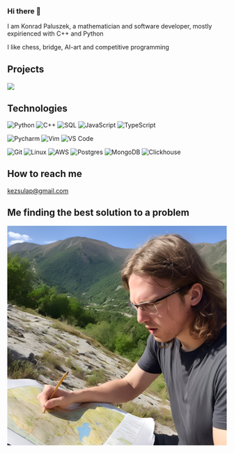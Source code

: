 ### Hi there 👋
I am Konrad Paluszek, a mathematician and software developer, mostly expirienced with C++ and Python

I like chess, bridge, AI-art and competitive programming

## Projects
<a href="https://github.com/ianfab/chess-variant-stats">
  <img align="center" src="https://github-readme-stats-ianfab.vercel.app/api/pin/?username=kezsulap&repo=SSO_MAX_CC&theme=algolia" />
</a>


## Technologies

![Python](https://img.shields.io/badge/-Python-3776AB?logo=python&logoColor=ffffff)
![C++](https://img.shields.io/badge/-C++-00599C?logo=c%2b%2b&logoColor=ffffff)
![SQL](https://img.shields.io/badge/-SQL-003B57?&logo=postgresql)
![JavaScript](https://img.shields.io/badge/-JavaScript-F7DF1E?&logo=javascript&logoColor=000000)
![TypeScript](https://img.shields.io/badge/-TypeScript-007ACC?&logo=TypeScript&logoColor=ffffff)

![Pycharm](https://img.shields.io/badge/PyCharm-green?logo=PyCharm)
![Vim](https://img.shields.io/badge/Vim-019733?logo=vim)
![VS Code](https://img.shields.io/badge/VSCode-%23007ACC?logo=Visual-studio-code)

![Git](https://img.shields.io/badge/-Git-%23F05032?logo=git&logoColor=%23ffffff)
![Linux](https://img.shields.io/badge/-Linux-FCC624?logo=linux&logoColor=000000)
![AWS](https://img.shields.io/badge/-AWS-232F3E?&logo=Amazon-AWS&logoColor=FF9900)
![Postgres](https://img.shields.io/badge/-Postgres-4479A1?logo=Postgresql&logoColor=ffffff)
![MongoDB](https://img.shields.io/badge/-MongoDB-47A248?logo=MongoDB&logoColor=ffffff)
![Clickhouse](https://img.shields.io/badge/-Clickhouse-F08080?logo=clickhouse&logoColor=ffff00)

## How to reach me
[kezsulap\@gmail.com](mailto:kezsulap@gmail.com)

## Me finding the best solution to a problem
![Photo](https://raw.githubusercontent.com/kezsulap/kezsulap/main/Me.jpg)
<!--
**kezsulap/kezsulap** is a ✨ _special_ ✨ repository because its `README.md` (this file) appears on your GitHub profile.

Here are some ideas to get you started:

- 🔭 I’m currently working on ...
- 🌱 I’m currently learning ...
- 👯 I’m looking to collaborate on ...
- 🤔 I’m looking for help with ...
- 💬 Ask me about ...
- 📫 How to reach me: ...
- 😄 Pronouns: ...
- ⚡ Fun fact: ...
-->
